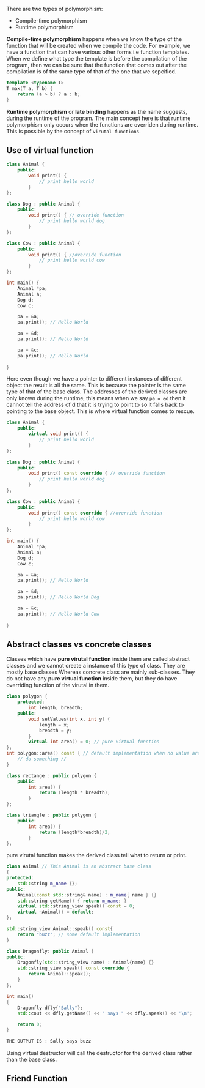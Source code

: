 There are two types of polymorphism:
- Compile-time polymorphism
- Runtime polymorphism

**Compile-time polymorphism** happens when we know the type of the function that will be created when we compile the code. For example, we have a function that can have various other forms i.e function templates. When we define what type the template is before the compilation of the program, then we can be sure that the function that comes out after the compilation is of the same type of that of the one that we sepcified.
```cpp
template <typename T>
T max(T a, T b) {
    return (a > b) ? a : b;
}
```

**Runtime polymorphism** or **late binding** happens as the name suggests, during the runtime of the program. The main concept here is that runtime polymorphism only occurs when the functions are overriden during runtime. This is possible by the concept of `virutal functions`.

## Use of virtual function
```cpp
class Animal {
	public:
		void print() {
			// print hello world
		}
};

class Dog : public Animal {
	public:
		void print() { // override function
			// print hello world dog
		}
};

class Cow : public Animal {
	public:
		void print() { //override function
			// print hello world cow
		}
};

int main() {
	Animal *pa;
	Animal a;
	Dog d;
	Cow c;

	pa = &a;
	pa.print(); // Hello World

	pa = &d;
	pa.print(); // Hello World

	pa = &c;
	pa.print(); // Hello World
	
}
```

Here even though we have a pointer to different instances of different object the result is all the same. This is because the pointer is the same type of that of the base class. The addresses of the derived classes are only known during the runtime, this means when we say `pa = &d` then it cannot tell the address of d that it is trying to point to so it falls back to pointing to the base object.
This is where virtual function comes to rescue.
```cpp
class Animal {
	public:
		virtual void print() {
			// print hello world
		}
};

class Dog : public Animal {
	public:
		void print() const override { // override function
			// print hello world dog
		}
};

class Cow : public Animal {
	public:
		void print() const override { //override function
			// print hello world cow
		}
};

int main() {
	Animal *pa;
	Animal a;
	Dog d;
	Cow c;

	pa = &a;
	pa.print(); // Hello World

	pa = &d;
	pa.print(); // Hello World Dog

	pa = &c;
	pa.print(); // Hello World Cow
	
}

```

## Abstract classes vs concrete classes
Classes which have **pure virutal function** inside them are called abstract classes and we cannot create a instance of this type of class. They are mostly base classes
Whereas concrete class are mainly sub-classes. They do not have any **pure virtual function** inside them, but they do have overriding function of the virutal in them.

```cpp
class polygon {
	protected:
		int length, breadth;
	public:
		void setValues(int x, int y) {
			length = x;
			breadth = y;
		}
		virtual int area() = 0; // pure virtual function
};
int polygon::area() const { // default implementation when no value are given
	// do something // 
}

class rectange : public polygon {
	public:
		int area() {
			return (length * breadth);
		}
};

class triangle : public polygon {
	public:
		int area() {
			return (length*breadth)/2;
		}
};

```

pure virutal function makes the derived class tell what to return or print.

```cpp
class Animal // This Animal is an abstract base class
{
protected:
    std::string m_name {};
public:
    Animal(const std::string& name) : m_name{ name } {}
    std::string getName() { return m_name; }
    virtual std::string_view speak() const = 0;
    virtual ~Animal() = default;
};

std::string_view Animal::speak() const{
    return "buzz"; // some default implementation
}

class Dragonfly: public Animal {
public:
    Dragonfly(std::string_view name) : Animal{name} {}
    std::string_view speak() const override {
        return Animal::speak();
    }
};

int main()
{
    Dragonfly dfly{"Sally"};
    std::cout << dfly.getName() << " says " << dfly.speak() << '\n';

    return 0;
}

THE OUTPUT IS : Sally says buzz 
```

Using virtual destructor will call the destructor for the derived class rather than the base class. 

## Friend Function